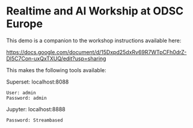 # Realtime and AI Workship at ODSC Europe

This demo is a companion to the workshop instructions available here:

https://docs.google.com/document/d/15Dxpd25dxRv69R7WTpCFh0drZ-Dl5C7Con-uxQxTXUQ/edit?usp=sharing

This makes the following tools available:

Superset: localhost:8088

	User: admin
	Password: admin

Jupyter: localhost:8888

	Password: Streambased
